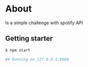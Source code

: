 # About

Is a simple challenge with spotify API

## Getting starter

```bash
$ npm start

## Running on 127.0.0.1:8080
```


